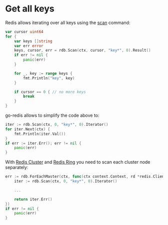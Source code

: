 # Get all keys

Redis allows iterating over all keys using the [scan](https://redis.io/commands/scan) command:

```go
var cursor uint64
for {
    var keys []string
    var err error
    keys, cursor, err = rdb.Scan(ctx, cursor, "key*", 0).Result()
    if err != nil {
        panic(err)
    }

    for _, key := range keys {
        fmt.Println("key", key)
    }

    if cursor == 0 { // no more keys
        break
    }
}
```

go-redis allows to simplify the code above to:

```go
iter := rdb.Scan(ctx, 0, "key*", 0).Iterator()
for iter.Next(ctx) {
    fmt.Println(iter.Val())
}
if err := iter.Err(); err != nil {
    panic(err)
}
```

With [Redis Cluster](cluster.md) and [Redis Ring](ring.md) you need to scan each cluster node
separately:

```go
err := rdb.ForEachMaster(ctx, func(ctx context.Context, rd *redis.Client) error {
    iter := rdb.Scan(ctx, 0, "key*", 0).Iterator()

    ...

    return iter.Err()
})
if err != nil {
    panic(err)
}
```
